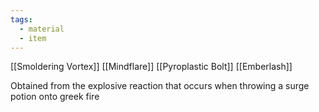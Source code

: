 ```yaml
---
tags:
  - material
  - item
---
```

[[Smoldering Vortex]]
[[Mindflare]]
[[Pyroplastic Bolt]]
[[Emberlash]]

Obtained from the explosive reaction that occurs when throwing a surge potion onto greek fire